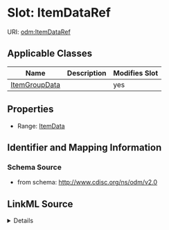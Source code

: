 # Slot: ItemDataRef

URI: [odm:ItemDataRef](http://www.cdisc.org/ns/odm/v2.0/ItemDataRef)



<!-- no inheritance hierarchy -->




## Applicable Classes

| Name | Description | Modifies Slot |
| --- | --- | --- |
[ItemGroupData](ItemGroupData.md) |  |  yes  |







## Properties

* Range: [ItemData](ItemData.md)





## Identifier and Mapping Information







### Schema Source


* from schema: http://www.cdisc.org/ns/odm/v2.0




## LinkML Source

<details>
```yaml
name: ItemDataRef
from_schema: http://www.cdisc.org/ns/odm/v2.0
rank: 1000
alias: ItemDataRef
domain_of:
- ItemGroupData
range: ItemData

```
</details>